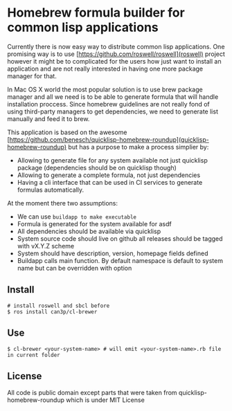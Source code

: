 # Homebrew formula builder for common lisp applications

Currently there is now easy way to distribute common lisp applications.
One promising way is to use [https://github.com/roswell/roswell](roswell) project
however it might be to complicated for the users how just want to install
an application and are not really interested in having one more package manager
for that.

In Mac OS X world the most popular solution is to use brew package manager and all
we need is to be able to generate formula that will handle installation proccess.
Since homebrew guidelines are not really fond of using third-party managers to
get dependencies, we need to generate list manually and feed it to brew.

This application is based on the awesome [https://github.com/benesch/quicklisp-homebrew-roundup](quicklisp-homebrew-roundup)
but has a purpose to make a process simplier by:

* Allowing to generate file for any system available not just quicklisp package (dependencies should be on quicklisp though)
* Allowing to generate a complete formula, not just dependencies
* Having a cli interface that can be used in CI services to generate formulas automatically.

At the moment there two assumptions:

* We can use `buildapp to make executable`
* Formula is generated for the system available for asdf
* All dependencies should be available via quicklisp
* System source code should live on github all releases should be tagged with vX.Y.Z scheme
* System should have description, version, homepage fields defined
* Buildapp calls main function. By default namespace is default to system name but can be overridden with option

## Install

```
# install roswell and sbcl before
$ ros install can3p/cl-brewer
```


## Use

```
$ cl-brewer <your-system-name> # will emit <your-system-name>.rb file in current folder
```

## License

All code is public domain except parts that were taken from quicklisp-homebrew-roundup which is under MIT License
